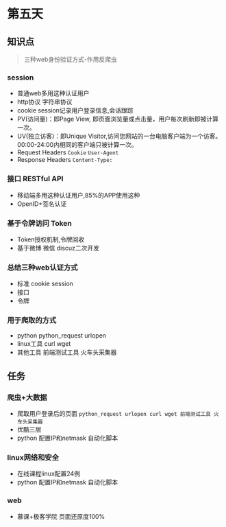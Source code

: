 # 第五天

## 知识点
> 三种web身份验证方式-作用反爬虫

### session
* 普通web多用这种认证用户
* http协议 字符串协议
* cookie session记录用户登录信息,会话跟踪
* PV(访问量)：即Page View, 即页面浏览量或点击量，用户每次刷新即被计算一次。
* UV(独立访客)：即Unique Visitor,访问您网站的一台电脑客户端为一个访客。00:00-24:00内相同的客户端只被计算一次。
* Request Headers `Cookie`  `User-Agent`
* Response Headers `Content-Type:`

### 接口 RESTful API
* 移动端多用这种认证用户,85%的APP使用这种
* OpenID+签名认证

### 基于令牌访问 Token
* Token授权机制,令牌回收
* 基于微博 微信 discuz二次开发

### 总结三种web认证方式
* 标准 cookie session
* 接口 
* 令牌

### 用于爬取的方式
* python python_request urlopen 
* linux工具 curl wget 
* 其他工具 前端测试工具 火车头采集器


## 任务

### 爬虫+大数据
* 爬取用户登录后的页面 `python_request urlopen curl wget 前端测试工具 火车头采集器`
* 优酷三层 
* python 配置IP和netmask 自动化脚本

### linux网络和安全
* 在线课程linux配置24例
* python 配置IP和netmask 自动化脚本

### web
* 慕课+极客学院 页面还原度100%

